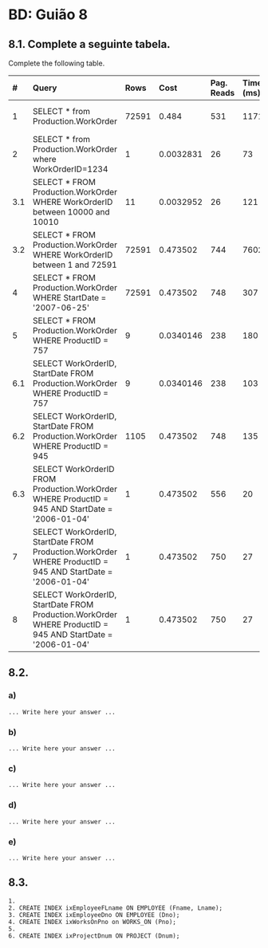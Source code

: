 # BD: Guião 8


## ​8.1. Complete a seguinte tabela.
Complete the following table.

| #    | Query                                                                                                      | Rows  | Cost  | Pag. Reads | Time (ms) | Index used | Index Op.            | Discussion |
| :--- | :--------------------------------------------------------------------------------------------------------- | :---- | :---- | :--------- | :-------- | :--------- | :------------------- | :--------- |
| 1    | SELECT * from Production.WorkOrder                                                                         | 72591 | 0.484 | 531        | 1171      | …          | Clustered Index Scan |            |
| 2    | SELECT * from Production.WorkOrder where WorkOrderID=1234                                                  |   1       | 0.0032831       |       26      |   73        |    WorkOrderID (PK)        |    Clustered Index Seek   |            |
| 3.1  | SELECT * FROM Production.WorkOrder WHERE WorkOrderID between 10000 and 10010                               |   11    | 0.0032952     |     26       |     121      |     WorkOrderID (PK)       |    Clustered Index Seek   |            |
| 3.2  | SELECT * FROM Production.WorkOrder WHERE WorkOrderID between 1 and 72591                                   |   72591    |  0.473502     |     744       |     7602      |   WorkOrderID (PK)         |        Clustered Index Seek              |            |
| 4    | SELECT * FROM Production.WorkOrder WHERE StartDate = '2007-06-25'                                          |   72591    |   0.473502    |     748       |      307     |    WorkOrderID (PK)        |        Clustered Index Scan              |            |
| 5    | SELECT * FROM Production.WorkOrder WHERE ProductID = 757                                                   |   9    |   0.0340146    |     238       |     180      |     ProductID       |          Key Lookup            |            |
| 6.1  | SELECT WorkOrderID, StartDate FROM Production.WorkOrder WHERE ProductID = 757                              |   9    |   0.0340146    |     238       |     103      |     ProductID Covered (StartDate)       |        Key Lookup              |            |
| 6.2  | SELECT WorkOrderID, StartDate FROM Production.WorkOrder WHERE ProductID = 945                              |  1105     |   0.473502    |     748       |     135      |   ProductID Covered (StartDate)  |      Clustered Index Scan      |            |
| 6.3  | SELECT WorkOrderID FROM Production.WorkOrder WHERE ProductID = 945 AND StartDate = '2006-01-04'            |   1    |   0.473502    |      556      |      20     |    ProductID Covered (StartDate)        |   Clustered Index Scan     |            |
| 7    | SELECT WorkOrderID, StartDate FROM Production.WorkOrder WHERE ProductID = 945 AND StartDate = '2006-01-04' |   1    |   0.473502    |      750      |     27      |     ProductID and StartDate       |       Clustered Index Scan  |            |
| 8    | SELECT WorkOrderID, StartDate FROM Production.WorkOrder WHERE ProductID = 945 AND StartDate = '2006-01-04' |   1    |   0.473502    |      750      |     27      |     Composite (ProductID, StartDate)       |        Clustered Index Scan       |            |

## ​8.2.

### a)

```
... Write here your answer ...
```

### b)

```
... Write here your answer ...
```

### c)

```
... Write here your answer ...
```

### d)

```
... Write here your answer ...
```

### e)

```
... Write here your answer ...
```

## ​8.3.

```
1. 
2. CREATE INDEX ixEmployeeFLname ON EMPLOYEE (Fname, Lname);
3. CREATE INDEX ixEmployeeDno ON EMPLOYEE (Dno);
4. CREATE INDEX ixWorksOnPno on WORKS_ON (Pno);
5.
6. CREATE INDEX ixProjectDnum ON PROJECT (Dnum);

```
